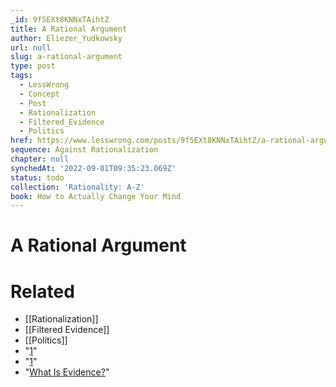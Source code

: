 ```yaml
---
_id: 9f5EXt8KNNxTAihtZ
title: A Rational Argument
author: Eliezer_Yudkowsky
url: null
slug: a-rational-argument
type: post
tags:
  - LessWrong
  - Concept
  - Post
  - Rationalization
  - Filtered_Evidence
  - Politics
href: https://www.lesswrong.com/posts/9f5EXt8KNNxTAihtZ/a-rational-argument
sequence: Against Rationalization
chapter: null
synchedAt: '2022-09-01T09:35:23.069Z'
status: todo
collection: 'Rationality: A-Z'
book: How to Actually Change Your Mind
---
```


# A Rational Argument


# Related

- [[Rationalization]]
- [[Filtered Evidence]]
- [[Politics]]
- "[1](#fn1x30)"
- "[1](#fn1x30-bk)"
- "[What Is Evidence?](https://www.lesswrong.com/rationality/what-is-evidence)"